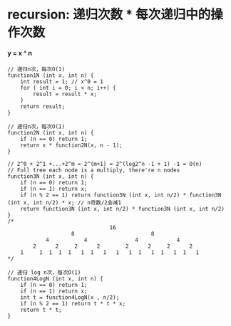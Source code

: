 # recursion: 递归次数 * 每次递归中的操作次数
#### y = x ^ n
    // 递归n次，每次O(1)
    function1N (int x, int n) { 
        int result = 1; // x^0 = 1
        for ( int i = 0; i < n; i++) {
            result = result * x;
        }
        return result;
    }

    // 递归n次，每次O(1)
    function2N (int x, int n) {
        if (n == 0) return 1;
        return x * function2N(x, n - 1);
    }

    // 2^0 + 2^1 +...+2^m = 2^(m+1) = 2^(log2^n -1 + 1) -1 = O(n)
    // Full tree each node is a multiply, there're n nodes
    function3N (int x, int n) {
        if (n == 0) return 1;
        if (n == 1) return x;
        if (n % 2 == 1) return function3N (int x, int n/2) * function3N (int x, int n/2) * x; // n奇数/2会减1
        return function3N (int x, int n/2) * function3N (int x, int n/2)
    }
    /*
                                    16
                        8                        8
                4           4               4            4
            2      2     2      2        2      2     2      2
        1     1  1  1  1   1  1   1   1   1  1   1  1   1  1   1
    */

    // 递归 log n次，每次O(1)
    function4LogN (int x, int n) {
        if (n == 0) return 1;
        if (n == 1) return x;
        int t = function4LogN(x , n/2);
        if (n % 2 == 1) return t * t * x;
        return t * t;
    }